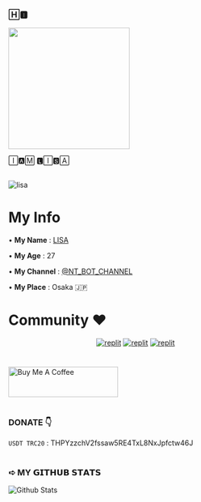 ### 🄷🅸︎  

<img src="https://te.legra.ph/file/23558be9b42169a90c592.gif" width="240px">




🄸🅰︎🄼 🅻︎🄸🆂︎🄰 


##

![lisa](https://github.com/LISA-KOREA/UPLOADER-BOT-V4/assets/106958298/3d13e453-6d05-4eff-a7fe-db1cdae78e82)

# My Info

 • **My Name** : [LISA](https://t.me/LISA_FAN_LK)
 
 • **My Age** : 27
 
 • **My Channel** : [@NT_BOT_CHANNEL](https://t.me/NT_BOT_CHANNEL)
 
 • **My Place** : Osaka 🇯🇵

 #

# Community ❤️
</p>
<p align="center">
<a href="https://www.instagram.com/nt_bots_tg?igsh=MTQ2bGRuN3liNzV5Zw%3D%3D&utm_source=qr"><img alt="replit" src="https://img.shields.io/badge/-Instagram-pink?style=for-the-badge&logo=instagram&logoColor=white"/></a> <a href="https://t.me/NT_BOT_CHANNEL"><img alt="replit" src="https://img.shields.io/badge/-Telegram-blue?style=for-the-badge&logo=telegram&logoColor=white"/></a>
<a href="https://youtube.com/channel/UCJztE07IR0GDj0TUeHFX14A?igshid=YmMyMTA2M2Y="><img alt="replit" src="https://img.shields.io/badge/-youtube-red?style=for-the-badge&logo=youtube&logoColor=white"/></a>
</p>

#

<a href="https://www.buymeacoffee.com/lisakorean" target="_blank"><img src="https://cdn.buymeacoffee.com/buttons/v2/arial-yellow.png" alt="Buy Me A Coffee" style="height: 60px !important;width: 217px !important;" ></a>

#

### DONATE 👇

`USDT TRC20` : THPYzzchV2fssaw5RE4TxL8NxJpfctw46J

#



### ➪ MY 𝗚𝗜𝗧𝗛𝗨𝗕 𝗦𝗧𝗔𝗧𝗦

![Github Stats](https://github-stats-alpha.vercel.app/api/?username=LISA-KOREA&tc=323&ic=323)


